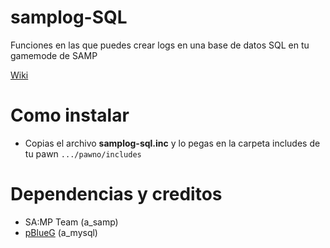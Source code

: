 # samplog-SQL
Funciones en las que puedes crear logs en una base de datos SQL en tu gamemode de SAMP 

[Wiki](https://github.com/GalassoX/samplog-sql/wiki)

# Como instalar
- Copias el archivo **samplog-sql.inc** y lo pegas en la carpeta includes de tu pawn `.../pawno/includes`

# Dependencias y creditos
- SA:MP Team (a_samp)
- [pBlueG](https://github.com/pBlueG/SA-MP-MySQL) (a_mysql)
